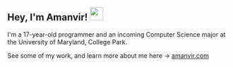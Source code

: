 ## Hey, I'm Amanvir! <img src="https://media.giphy.com/media/hvRJCLFzcasrR4ia7z/giphy.gif" width="30px">

I'm a 17-year-old programmer and an incoming Computer Science major at the University of Maryland, College Park.

See some of my work, and learn more about me here → [amanvir.com](https://amanvir.com)
